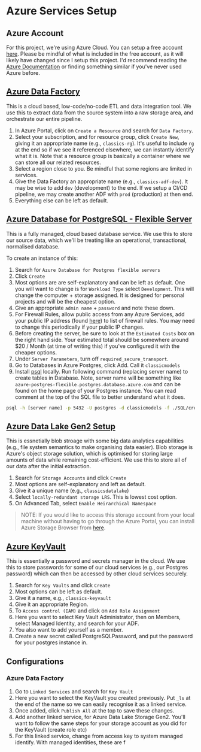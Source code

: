 # Azure Services Setup

## Azure Account

For this project, we're using Azure Cloud. You can setup a free account [here](https://azure.microsoft.com/en-gb/free). Please be mindful of what is included in the free account, as it will likely have changed since I setup this project. I'd recommend reading the [Azure Documentation](https://learn.microsoft.com/en-us/azure/azure-portal/azure-portal-overview) or finding something similar if you've never used Azure before.

## [Azure Data Factory](https://azure.microsoft.com/en-gb/products/data-factory)

This is a cloud based, low-code/no-code ETL and data integration tool. We use this to extract data from the source system into a raw storage area, and orchestrate our entire pipeline.

1. In Azure Portal, click on `Create a Resource` and search for `Data Factory`.
1. Select your subscription, and for resource group, click `Create New`, giving it an appropriate name (e.g., `classics-rg`). It's useful to include `rg` at the end so if we see it referenced elsewhere, we can instantly identify what it is. Note that a resource group is basically a container where we can store all our related resources.
1. Select a region close to you. Be mindful that some regions are limited in services.
1. Give the Data Factory an appropriate name (e.g., `classics-adf-dev`). It may be wise to add `dev` (development) to the end. If we setup a CI/CD pipeline, we may create another ADF with `prod` (production) at then end.
1. Everything else can be left as default. 

## [Azure Database for PostgreSQL - Flexible Server](https://learn.microsoft.com/en-us/azure/postgresql/flexible-server/overview) 

This is a fully managed, cloud based database service. We use this to store our source data, which we'll be treating like an operational, transactional, normalised database.

To create an instance of this:

1. Search for `Azure Database for Postgres flexible servers`
1.  Click `Create`
1. Most options are are self-explanatory and can be left as default. One you will want to change is for `Workload Type` select `Development`. This will change the computer + storage assigned. It is designed for personal projects and will be the cheapest option.
1. Give an appropriate `admin name` + `password` and note these down.
1. For Firewall Rules, allow public access from any Azure Services, add your public IP address (found [here](https://whatismyipaddress.com)) to list of firewall rules. You may need to change this periodically if your public IP changes.
1. Before creating the server, be sure to look at the `Estimated Costs` box on the right hand side. Your estimated total should be somewhere around $20 / Month (at time of writing this) if you've configured it with the cheaper options. 
1. Under `Server Parameters`, turn off `required_secure_transport`.
1. Go to Databases in Azure Postgres, click Add. Call it `classicmodels`
1. Install [psql](https://www.timescale.com/blog/how-to-install-psql-on-mac-ubuntu-debian-windows/) locally. Run following command (replacing server name) to create tables in Database. Note, server name will be something like `azure-postgres-flexible.postgres.database.azure.com` and can be found on the home page of your Postgres instance. You can read comment at the top of the SQL file to better understand what it does.

```bash
psql -h [server name] -p 5432 -U postgres -d classicmodels -f ./SQL/create-classics-database.sql
```

## [Azure Data Lake Gen2 Setup](https://learn.microsoft.com/en-us/azure/storage/blobs/data-lake-storage-introduction)

This is essnetially blob stroage with some big data analytics capabilities (e.g., file system semantics to make organising data easier). Blob storage is Azure's object storage solution, which is optimised for storing large amounts of data while remaining cost-efficient. We use this to store all of our data after the initial extraction.


1. Search for `Storage Accounts` and click `Create`
1. Most options are self-explanatory and left as default.
1. Give it a unique name (e.g., `classicsdatalake`)
1. Select `locally-redundant storage LRS`. This is lowest cost option.
1. On Advanced Tab, select `Enable Heirarchical Namespace`

>NOTE: If you would like to access this storage account from your local machine without having to go through the Azure Portal, you can install Azure Storage Browser from [here](https://learn.microsoft.com/en-us/azure/vs-azure-tools-storage-manage-with-storage-explorer?tabs=macos).

## [Azure KeyVault](https://azure.microsoft.com/en-gb/products/key-vault)

This is essentially a password and secrets manager in the cloud. We use this to store passwords for some of our cloud services (e.g., our Postgres password) which can then be accessed by other cloud services securely. 

1. Search for `Key Vaults`  and click `Create`
1. Most options can be left as default.
1. Give it a name, e.g., `classics-keyvault`
1. Give it an appropriate Region.
1. To `Access control (IAM)` and click on `Add Role Assignment`
1. Here you want to select Key Vault Administrator, then on Members, select Managed Identity, and search for your ADF.
1. You also want to add yourself as a member.
1. Create a new secret called PostgreSQLPassword, and put the password for your postgres instance in.

## Configurations

### Azure Data Factory

1. Go to `Linked Services` and search for `Key Vault`
1. Here you want to select the KeyVault you created previously. Put `_ls` at the end of the name so we can easily recognise it as a linked service.
1. Once added, click `Publish All` at the top to save these changes.
1. Add another linked service, for Azure Data Lake Storage Gen2. You'll want to follow the same steps for your storage account as you did for the KeyVault (create role etc)
1. For this linked service, change from access key to system managed identify. With managed identities, these are f